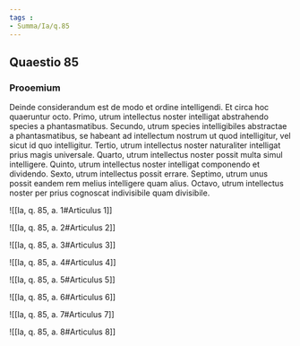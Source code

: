 ```yaml
---
tags : 
- Summa/Ia/q.85
---
```


## Quaestio 85

### Prooemium

Deinde considerandum est de modo et ordine intelligendi. Et circa hoc quaeruntur octo. Primo, utrum intellectus noster intelligat abstrahendo species a phantasmatibus. Secundo, utrum species intelligibiles abstractae a phantasmatibus, se habeant ad intellectum nostrum ut quod intelligitur, vel sicut id quo intelligitur. Tertio, utrum intellectus noster naturaliter intelligat prius magis universale. Quarto, utrum intellectus noster possit multa simul intelligere. Quinto, utrum intellectus noster intelligat componendo et dividendo. Sexto, utrum intellectus possit errare. Septimo, utrum unus possit eandem rem melius intelligere quam alius. Octavo, utrum intellectus noster per prius cognoscat indivisibile quam divisibile.

![[Ia, q. 85, a. 1#Articulus 1]]

![[Ia, q. 85, a. 2#Articulus 2]]

![[Ia, q. 85, a. 3#Articulus 3]]

![[Ia, q. 85, a. 4#Articulus 4]]

![[Ia, q. 85, a. 5#Articulus 5]]

![[Ia, q. 85, a. 6#Articulus 6]]

![[Ia, q. 85, a. 7#Articulus 7]]

![[Ia, q. 85, a. 8#Articulus 8]]

